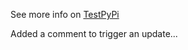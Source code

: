 See more info on [TestPyPi](https://test.pypi.org/project/poetry-versioning/)

Added a comment to trigger an update...
